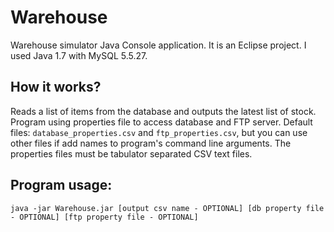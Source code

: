 # Warehouse

Warehouse simulator Java Console application. 
It is an Eclipse project. I used Java 1.7 with MySQL 5.5.27.

## How it works?

 Reads a list of items from the database and outputs the latest list of stock.
 Program using properties file to access database and FTP server.
 Default files: `database_properties.csv` and `ftp_properties.csv`, but you can use other files if add names to program's command line arguments. The properties files must be tabulator separated CSV text files.
 
## Program usage: 
 `java -jar Warehouse.jar [output csv name - OPTIONAL] [db property file - OPTIONAL] [ftp property file - OPTIONAL]`
 
